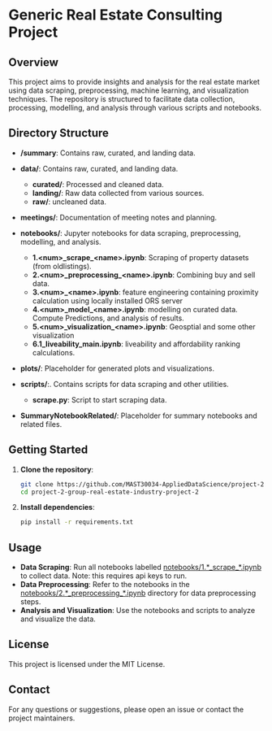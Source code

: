 # Generic Real Estate Consulting Project

## Overview
This project aims to provide insights and analysis for the real estate market using data scraping, preprocessing, machine learning, and visualization techniques. The repository is structured to facilitate data collection, processing, modelling, and analysis through various scripts and notebooks.

## Directory Structure

- **/summary**: Contains raw, curated, and landing data.
- **data/**: Contains raw, curated, and landing data.
  - **curated/**: Processed and cleaned data.
  - **landing/**: Raw data collected from various sources.
  - **raw/**: uncleaned data.
- **meetings/**: Documentation of meeting notes and planning.
- **notebooks/**: Jupyter notebooks for data scraping, preprocessing, modelling, and analysis.
  - **1.\<num\>\_scrape_\<name\>.ipynb**: Scraping of property datasets (from oldlistings).
  - **2.\<num\>\_preprocessing_\<name\>.ipynb**: Combining buy and sell data.
  - **3.\<num\>\_\<name\>.ipynb**: feature engineering containing proximity calculation using locally installed ORS server
  - **4.\<num\>\_model_\<name\>.ipynb**: modelling on curated data. Compute Predictions, and analysis of results.
  - **5.\<num\>\_visualization_\<name\>.ipynb**: Geosptial and some other visualization
  - **6.1_liveability_main.ipynb**: liveability and affordability ranking calculations.
  
  
- **plots/**: Placeholder for generated plots and visualizations.
- **scripts/**:. Contains scripts for data scraping and other utilities.
  - **scrape.py**: Script to start scraping data.
- **SummaryNotebookRelated/**: Placeholder for summary notebooks and related files.

## Getting Started
1. **Clone the repository**:
    ```sh
    git clone https://github.com/MAST30034-AppliedDataScience/project-2-group-real-estate-industry-project-2.git
    cd project-2-group-real-estate-industry-project-2
    ```

2. **Install dependencies**:
    ```sh
    pip install -r requirements.txt
    ```


## Usage
- **Data Scraping**: Run all notebooks labelled [notebooks/1.\*\_scrape_*.ipynb](notebooks/) to collect data.
Note: this requires api keys to run.
- **Data Preprocessing**: Refer to the notebooks in the [notebooks/2.*_preprocessing\_\*.ipynb](notebooks/) directory for data preprocessing steps.
- **Analysis and Visualization**: Use the notebooks and scripts to analyze and visualize the data.


## License
This project is licensed under the MIT License.

## Contact
For any questions or suggestions, please open an issue or contact the project maintainers.